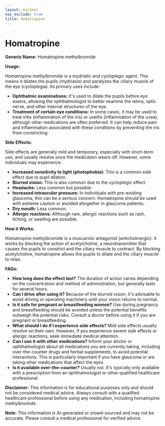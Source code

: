 ```yaml
---
layout: minimal
nav_exclude: true
title: Homatropine
---
```


# Homatropine

**Generic Name:** Homatropine methylbromide

**Usage:**

Homatropine methylbromide is a mydriatic and cycloplegic agent. This means it dilates the pupils (mydriasis) and paralyzes the ciliary muscle of the eye (cycloplegia).  Its primary uses include:

* **Ophthalmic examinations:**  It's used to dilate the pupils before eye exams, allowing the ophthalmologist to better examine the retina, optic nerve, and other internal structures of the eye.
* **Treatment of certain eye conditions:** In some cases, it may be used to treat iritis (inflammation of the iris) or uveitis (inflammation of the uvea), although other medications are often preferred.  It can help reduce pain and inflammation associated with these conditions by preventing the iris from constricting.


**Side Effects:**

Side effects are generally mild and temporary, especially with short-term use, and usually resolve once the medication wears off.  However, some individuals may experience:

* **Increased sensitivity to light (photophobia):** This is a common side effect due to pupil dilation.
* **Blurred vision:** This is also common due to the cycloplegic effect.
* **Headache:**  Less common but possible.
* **Increased intraocular pressure:** In individuals with pre-existing glaucoma, this can be a serious concern.  Homatropine should be used with extreme caution or avoided altogether in glaucoma patients.
* **Dry mouth:** Less common.
* **Allergic reactions:** Although rare, allergic reactions such as rash, itching, or swelling are possible.


**How it Works:**

Homatropine methylbromide is a muscarinic antagonist (anticholinergic).  It works by blocking the action of acetylcholine, a neurotransmitter that causes the pupils to constrict and the ciliary muscle to contract. By blocking acetylcholine, homatropine allows the pupils to dilate and the ciliary muscle to relax.


**FAQs:**

* **How long does the effect last?** The duration of action varies depending on the concentration and method of administration, but generally lasts for several hours.
* **Can I drive after using it?**  Because of the blurred vision, it's advisable to avoid driving or operating machinery until your vision returns to normal.
* **Is it safe for pregnant or breastfeeding women?**  Use during pregnancy and breastfeeding should be avoided unless the potential benefits outweigh the potential risks.  Consult a doctor before using it if you are pregnant or breastfeeding.
* **What should I do if I experience side effects?** Mild side effects usually resolve on their own.  However, if you experience severe side effects or allergic reactions, seek immediate medical attention.
* **Can I use it with other medications?**  Inform your doctor or ophthalmologist about all medications you are currently taking, including over-the-counter drugs and herbal supplements, to avoid potential interactions.  This is particularly important if you have glaucoma or are taking other medications that affect the eyes.
* **Is it available over-the-counter?** Usually not.  It's typically only available with a prescription from an ophthalmologist or other qualified healthcare professional.

**Disclaimer:** This information is for educational purposes only and should not be considered medical advice. Always consult with a qualified healthcare professional before using any medication, including homatropine methylbromide.


**Note:** This information is AI-generated or crowd-sourced and may not be accurate. Please consult a medical professional for verified advice.